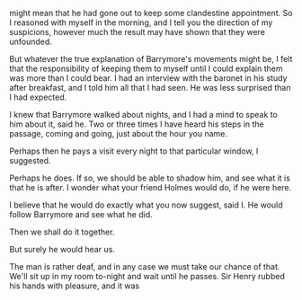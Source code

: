 might mean that he had gone out to keep some clandestine appointment. So
I reasoned with myself in the morning, and I tell you the direction of
my suspicions, however much the result may have shown that they were
unfounded.

But whatever the true explanation of Barrymore's movements might be, I
felt that the responsibility of keeping them to myself until I could
explain them was more than I could bear. I had an interview with the
baronet in his study after breakfast, and I told him all that I had
seen. He was less surprised than I had expected.

I knew that Barrymore walked about nights, and I had a mind to speak
to him about it, said he. Two or three times I have heard his steps
in the passage, coming and going, just about the hour you name.

Perhaps then he pays a visit every night to that particular window,
I suggested.

Perhaps he does. If so, we should be able to shadow him, and see what
it is that he is after. I wonder what your friend Holmes would do, if he
were here.

I believe that he would do exactly what you now suggest, said I.
He would follow Barrymore and see what he did.

Then we shall do it together.

But surely he would hear us.

The man is rather deaf, and in any case we must take our chance of
that. We'll sit up in my room to-night and wait until he passes. Sir
Henry rubbed his hands with pleasure, and it was
